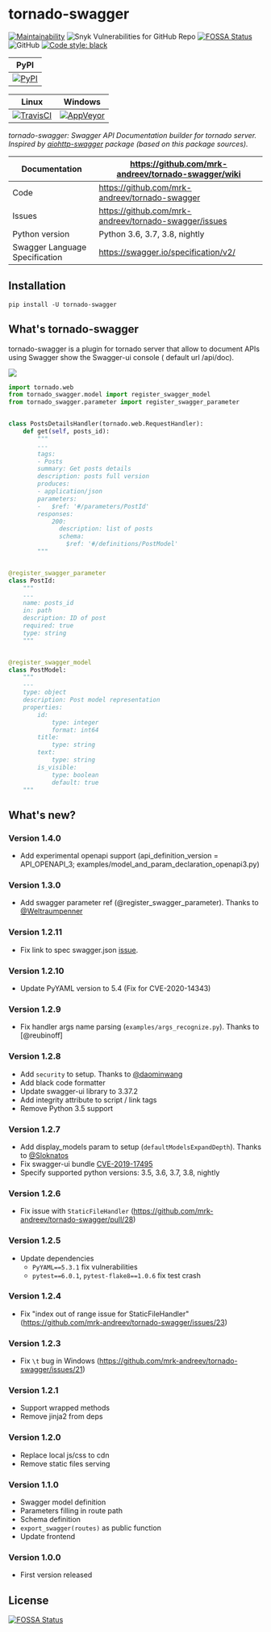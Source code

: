 tornado-swagger
===============

[![Maintainability](https://api.codeclimate.com/v1/badges/d45717a5cfedeaef195a/maintainability)](https://codeclimate.com/github/mrk-andreev/tornado-swagger/maintainability)
![Snyk Vulnerabilities for GitHub Repo](https://img.shields.io/snyk/vulnerabilities/github/mrk-andreev/tornado-swagger.svg)
[![FOSSA Status](https://app.fossa.io/api/projects/git%2Bgithub.com%2Fmrk-andreev%2Ftornado-swagger.svg?type=shield)](https://app.fossa.io/projects/git%2Bgithub.com%2Fmrk-andreev%2Ftornado-swagger?ref=badge_shield)
![GitHub](https://img.shields.io/github/license/mrk-andreev/tornado-swagger.svg)
[![Code style: black](https://img.shields.io/badge/code%20style-black-000000.svg)](https://github.com/psf/black)

| PyPI                                        |
|----------------------------------------------|
| [![PyPI][pypi_image]][pypi_link] |

[pypi_link]: https://pypi.org/project/tornado-swagger/

[pypi_image]: https://img.shields.io/pypi/v/tornado-swagger.svg

[anaconda_link]: https://anaconda.org/mrk.andreev/tornado-swagger

[anaconda_image]: https://anaconda.org/mrk.andreev/tornado-swagger/badges/version.svg

| Linux                                        | Windows                                      |
|----------------------------------------------|----------------------------------------------|
| [![TravisCI][travisci_image]][travisci_link] | [![AppVeyor][appveyor_image]][appveyor_link] |

[travisci_link]: https://travis-ci.org/mrk-andreev/tornado-swagger

[travisci_image]: https://travis-ci.org/mrk-andreev/tornado-swagger.svg?branch=master

[appveyor_link]: https://ci.appveyor.com/project/mrk-andreev/tornado-swagger/branch/master

[appveyor_image]: https://img.shields.io/appveyor/ci/mrk-andreev/tornado-swagger/master.svg

*tornado-swagger: Swagger API Documentation builder for tornado server. Inspired
by [aiohttp-swagger](https://github.com/cr0hn/aiohttp-swagger) package (based on this package sources).*

Documentation |  https://github.com/mrk-andreev/tornado-swagger/wiki
------------- | -------------------------------------------------
Code | https://github.com/mrk-andreev/tornado-swagger
Issues | https://github.com/mrk-andreev/tornado-swagger/issues
Python version | Python 3.6, 3.7, 3.8, nightly
Swagger Language Specification | https://swagger.io/specification/v2/

Installation
----------------------

    pip install -U tornado-swagger

What's tornado-swagger
----------------------

tornado-swagger is a plugin for tornado server that allow to document APIs using Swagger show the Swagger-ui console (
default url /api/doc).

![](https://github.com/mrk-andreev/tornado-swagger/blob/master/docs/wiki__swagger_single_endpoint.png)

```python
import tornado.web
from tornado_swagger.model import register_swagger_model
from tornado_swagger.parameter import register_swagger_parameter


class PostsDetailsHandler(tornado.web.RequestHandler):
    def get(self, posts_id):
        """
        ---
        tags:
        - Posts
        summary: Get posts details
        description: posts full version
        produces:
        - application/json
        parameters:
        -   $ref: '#/parameters/PostId'
        responses:
            200:
              description: list of posts
              schema:
                $ref: '#/definitions/PostModel'
        """


@register_swagger_parameter
class PostId:
    """
    ---
    name: posts_id
    in: path
    description: ID of post
    required: true
    type: string
    """


@register_swagger_model
class PostModel:
    """
    ---
    type: object
    description: Post model representation
    properties:
        id:
            type: integer
            format: int64
        title:
            type: string
        text:
            type: string
        is_visible:
            type: boolean
            default: true
    """

```

What's new?
-----------

### Version 1.4.0

- Add experimental openapi support (api_definition_version = API_OPENAPI_3; examples/model_and_param_declaration_openapi3.py) 

### Version 1.3.0

- Add swagger parameter ref (@register_swagger_parameter). Thanks to [@Weltraumpenner](https://github.com/Weltraumpenner)

### Version 1.2.11

- Fix link to spec swagger.json [issue](https://github.com/mrk-andreev/tornado-swagger/issues/47).

### Version 1.2.10

- Update PyYAML version to 5.4 (Fix for CVE-2020-14343)

### Version 1.2.9

- Fix handler args name parsing (`examples/args_recognize.py`). Thanks to [@reubinoff]

### Version 1.2.8

- Add `security` to setup. Thanks to [@daominwang](https://github.com/daominwang)
- Add black code formatter
- Update swagger-ui library to 3.37.2
- Add integrity attribute to script / link tags
- Remove Python 3.5 support

### Version 1.2.7

- Add display_models param to setup (`defaultModelsExpandDepth`). Thanks to [@Sloknatos](https://github.com/Sloknatos)
- Fix swagger-ui bundle [CVE-2019-17495](https://github.com/mrk-andreev/tornado-swagger/issues/35)
- Specify supported python versions: 3.5, 3.6, 3.7, 3.8, nightly

### Version 1.2.6

- Fix issue with `StaticFileHandler` (https://github.com/mrk-andreev/tornado-swagger/pull/28)

### Version 1.2.5

- Update dependencies
    - `PyYAML==5.3.1` fix vulnerabilities
    - `pytest==6.0.1`, `pytest-flake8==1.0.6` fix test crash

### Version 1.2.4

- Fix "index out of range issue for StaticFileHandler" (https://github.com/mrk-andreev/tornado-swagger/issues/23)

### Version 1.2.3

- Fix `\t` bug in Windows (https://github.com/mrk-andreev/tornado-swagger/issues/21)

### Version 1.2.1

- Support wrapped methods
- Remove jinja2 from deps

### Version 1.2.0

- Replace local js/css to cdn
- Remove static files serving

### Version 1.1.0

- Swagger model definition
- Parameters filling in route path
- Schema definition
- `export_swagger(routes)` as public function
- Update frontend

### Version 1.0.0

- First version released

## License

[![FOSSA Status](https://app.fossa.io/api/projects/git%2Bgithub.com%2Fmrk-andreev%2Ftornado-swagger.svg?type=large)](https://app.fossa.io/projects/git%2Bgithub.com%2Fmrk-andreev%2Ftornado-swagger?ref=badge_large)
